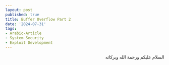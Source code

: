 ```yaml
---
layout: post
published: true
title: Buffer Overflow Part 2
date: '2024-07-31'
tags:
- Arabic-Article
- System Security
- Exploit Development
---
```


<div dir="rtl" markdown="1">

السلام عليكم ورحمة الله وبركاته 


</div>
